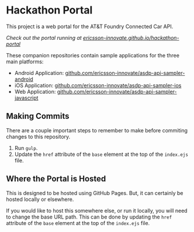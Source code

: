 # Hackathon Portal

This project is a web portal for the AT&T Foundry Connected Car API.

_Check out the portal running at [ericsson-innovate.github.io/hackathon-portal](http://ericsson-innovate.github.io/hackathon-portal/)_

These companion repositories contain sample applications for the three main platforms:

- Android Application: [github.com/ericsson-innovate/asdp-api-sampler-android](https://github.com/ericsson-innovate/asdp-api-sampler-android)
- iOS Application: [github.com/ericsson-innovate/asdp-api-sampler-ios](https://github.com/ericsson-innovate/asdp-api-sampler-ios)
- Web Application: [github.com/ericsson-innovate/asdp-api-sampler-javascript](https://github.com/ericsson-innovate/asdp-api-sampler-javascript)

## Making Commits

There are a couple important steps to remember to make before commiting changes to this repository.

1. Run `gulp`.
2. Update the `href` attribute of the `base` element at the top of the `index.ejs` file.

## Where the Portal is Hosted

This is designed to be hosted using GitHub Pages. But, it can certainly be hosted locally or elsewhere.

If you would like to host this somewhere else, or run it locally, you will need to change the base URL path. This can be done by updating the `href` attribute of the `base` element at the top of the `index.ejs` file.
